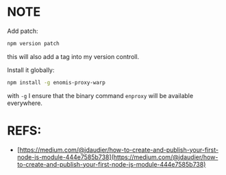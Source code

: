 NOTE
====

Add patch:

```bash
npm version patch
```

this will also add a tag into my version controll.

Install it globally:

```bash
npm install -g enomis-proxy-warp 
```

with `-g` I ensure that the binary command `enproxy` will be available everywhere.


REFS:
=====

- [https://medium.com/@jdaudier/how-to-create-and-publish-your-first-node-js-module-444e7585b738](https://medium.com/@jdaudier/how-to-create-and-publish-your-first-node-js-module-444e7585b738)